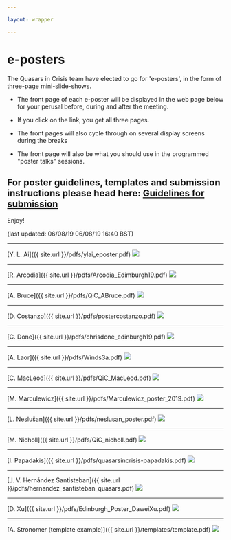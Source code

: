 ```yaml
---

layout: wrapper

---
```


# e-posters 

The Quasars in Crisis team have elected to go for 'e-posters', in the form of three-page mini-slide-shows.

* The front page of each e-poster will be displayed in the web page below for your perusal before, during and after the meeting.

* If you click on the link, you get all three pages.

* The front pages will also cycle through on several display screens during the breaks

* The front page will also be what you should use in the programmed "poster talks" sessions.

 
## For poster guidelines, templates and submission instructions please head here: [Guidelines for submission](posterPrep)

Enjoy!

(last updated: 06/08/19 06/08/19 16:40 BST)

---

[Y. L. Ai]({{ site.url }}/pdfs/ylai_eposter.pdf)
<image src="{{ site.url }}/pngs/ylai_eposter.png" />

---

[R. Arcodia]({{ site.url }}/pdfs/Arcodia_Edimburgh19.pdf)
<image src="{{ site.url }}/pngs/Arcodia_Edimburgh19.png" />

---

[A. Bruce]({{ site.url }}/pdfs/QiC_ABruce.pdf)
<image src="{{ site.url }}/pngs/QiC_ABruce.png" />

---

[D. Costanzo]({{ site.url }}/pdfs/postercostanzo.pdf)
<image src="{{ site.url }}/pngs/postercostanzo.png" />

---

[C. Done]({{ site.url }}/pdfs/chrisdone_edinburgh19.pdf)
<image src="{{ site.url }}/pngs/chrisdone_edinburgh19.png" />

---

[A. Laor]({{ site.url }}/pdfs/Winds3a.pdf)
<image src="{{ site.url }}/pngs/Winds3a.png" />

---

[C. MacLeod]({{ site.url }}/pdfs/QiC_MacLeod.pdf)
<image src="{{ site.url }}/pngs/QiC_MacLeod.png" />

---

[M. Marculewicz]({{ site.url }}/pdfs/Marculewicz_poster_2019.pdf)
<image src="{{ site.url }}/pngs/Marculewicz_poster_2019.png" />

---

[L. Neslušan]({{ site.url }}/pdfs/neslusan_poster.pdf)
<image src="{{ site.url }}/pngs/neslusan_poster.png" />

---

[M. Nicholl]({{ site.url }}/pdfs/QiC_nicholl.pdf)
<image src="{{ site.url }}/pngs/QiC_nicholl.png" />

---

[I. Papadakis]({{ site.url }}/pdfs/quasarsincrisis-papadakis.pdf)
<image src="{{ site.url }}/pngs/quasarsincrisis-papadakis.png" />

---

[J. V. Hernández Santisteban]({{ site.url }}/pdfs/hernandez_santisteban_quasars.pdf)
<image src="{{ site.url }}/pngs/hernandez_santisteban_quasars.png" />

---

[D. Xu]({{ site.url }}/pdfs/Edinburgh_Poster_DaweiXu.pdf)
<image src="{{ site.url }}/pngs/Edinburgh_Poster_DaweiXu.png" />

---

[A. Stronomer (template example)]({{ site.url }}/templates/template.pdf)
<image src="{{ site.url }}/templates/template.png" />
